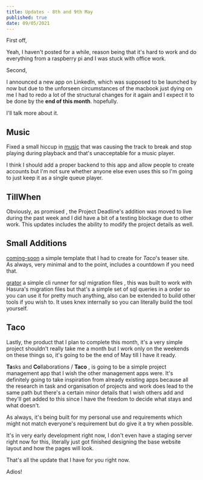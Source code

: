 ```yaml
---
title: Updates - 8th and 9th May
published: true
date: 09/05/2021
---
```


First off,

Yeah, I haven't posted for a while, reason being that it's hard to work and do
everything from a raspberry pi and I was stuck with office work.

Second,

I announced a new app on LinkedIn, which was supposed to be launched by now but
due to the unforseen circumstances of the macbook just dying on me I had to redo
a lot of the structural changes for it again and I expect it to be done by the
**end of this month**. hopefully.

I'll talk more about it.

## Music

Fixed a small hiccup in [music](https://music.reaper.im) that was causing the
track to break and stop playing during playback and that's unacceptable for a
music player.

I think I should add a proper backend to this app and allow people to create
accounts but I'm not sure whether anyone else even uses this so I'm going to
just keep it as a single queue player.

## TillWhen

Obviously, as promised , the Project Deadline's addition was moved to live
during the past week and I did have a bit of a testing blockage due to other
work. This updates includes the ability to modify the project details as well.

## Small Additions

[coming-soon](https://github.com/barelyhuman/coming-soon) a simple template that
I had to create for _Taco_'s teaser site. As always, very minimal and to the
point, includes a countdown if you need that.

[grator](https://github.com/barelyhuman/grator) a simple cli runner for sql
migration files , this was built to work with Hasura's migration files but
that's a simple set of sql queries in a order so you can use it for pretty much
anything, also can be extended to build other tools if you wish to. It uses knex
internally so you can literally build the tool yourself.

## Taco

Lastly, the product that I plan to complete this month, it's a very simple
project shouldn't really take me a month but I work only on the weekends on
these things so, it's going to be the end of May till I have it ready.

**Ta**sks and **Co**llaborations / **Taco** , is going to be a simple project
management app that I wish the other management apps were. It's definitely going
to take inspiration from already existing apps because all the research in task
and organisation of projects and work does lead to the same path but there's a
certain minor details that I wish others add and they'll get added to this since
I have the freedom to decide what stays and what doesn't.

As always, it's being built for my personal use and requirements which might not
match everyone's requirement but do give it a try when possible.

It's in very early development right now, I don't even have a staging server
right now for this, literally just got finished designing the base website
layout and how the pages will look.

That's all the update that I have for you right now.

Adios!
